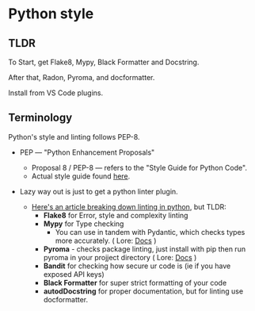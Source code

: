 # Python style

## TLDR

To Start, get Flake8, Mypy, Black Formatter and Docstring. 

After that, Radon, Pyroma, and docformatter.

Install from VS Code plugins.

## Terminology

Python's style and linting follows PEP-8.

- PEP &#8212; "Python Enhancement Proposals"
    - Proposal 8 / PEP-8 &#8212; refers to the "Style Guide for Python Code".
    - Actual style guide found [here](https://peps.python.org/pep-0008/).

- Lazy way out is just to get a python linter plugin.
    - [Here's an article breaking down linting in python](https://inventwithpython.com/blog/2022/11/19/python-linter-comparison-2022-pylint-vs-pyflakes-vs-flake8-vs-autopep8-vs-bandit-vs-prospector-vs-pylama-vs-pyroma-vs-black-vs-mypy-vs-radon-vs-mccabe/), but TLDR:
        - **Flake8** for Error, style and complexity linting
        - **Mypy** for Type checking
            - You can use in tandem with Pydantic, which checks types more accurately. ( Lore: [Docs](https://docs.pydantic.dev/latest/integrations/mypy/) )
        - **Pyroma** - checks package linting, just install with pip then run pyroma in your projject directory ( Lore: [Docs](https://github.com/regebro/pyroma) )
        - **Bandit** for checking how secure ur code is (ie if you have exposed API keys)
        - **Black Formatter** for super strict formatting of your code
        - **autodDocstring** for proper documentation, but for linting use docformatter.
